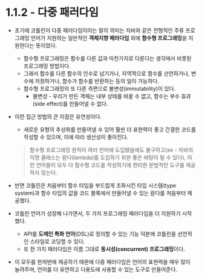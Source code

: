 # 1.1.2 - 다중 패러다임

- 초기에 코틀린이 다중 패러다임이라는 말의 의미는 자바와 같은 전형적인 주류 프로그래밍 언어가 지원하는 일반적인 **객체지향 패러다임** 외에 **함수형 프로그래밍**을 지원한다는 뜻이었다.
    - 함수형 프로그래밍은 함수를 다른 값과 마찬가지로 다룬다는 생각에서 비롯된 프로그래밍 방법이다.
    - 그래서 함수를 다른 함수의 인수로 넘기거나, 지역적으로 함수를 선언하거나, 변수에 저장하거나, 함수가 함수를 반환하는 등의 일이 가능하다.
    - 함수형 프로그래밍의 또 다른 측면으로 불변성(immutability)이 있다.
        - 불변성 - 우리가 만든 객체는 내부 상태를 바꿀 수 없고, 함수는 부수 효과(side effect)를 만들어낼 수 없다.
- 이런 접근 방법의 큰 이점은 유연성이다.
    - 새로운 유형의 추상화를 만들어낼 수 있어 훨씬 더 표현력이 좋고 간결한 코드를 작성할 수 있으며, 이에 따라 생산성이 좋아진다.
    
    > 함수형 프로그래밍 원칙이 여러 언어에 도입됐음에도 불구하고(ex - 자바의 익명 클래스는 람다(lambda)를 도입하기 위한 좋은 바탕이 될 수 있다), 이런 언어들이 모두 다 함수형 코드를 작성하기에 편리한 문법적인 도구를 제공하지 않는다.
    > 
- 반면 코틀린은 처음부터 함수 타입을 부드럽게 조화시킨 타입 시스템(type system)과 함수 타입의 값을 코드 블록에서 만들어낼 수 있는 람다를 처음부터 제공했다.
- 코틀린 언어가 성장해 나가면서, 두 가지 프로그래밍 패러다임을 더 지원하기 시작했다.
    - API를 **도메인 특화 언어**(DSL)로 정의할 수 있는 기능 덕분에 코틀린을 선언적인 스타일로 코딩할 수 있다.
    - 또 한 가지 패러다임은 이름 그대로 **동시성(concurrent) 프로그래밍**이다.
- 이 모두를 한꺼번에 제공하기 때문에 다중 패러다임은 언어의 표현력을 매우 많이 늘려주며, 언어를 더 유연하고 다용도에 사용할 수 있는 도구로 만들어준다.